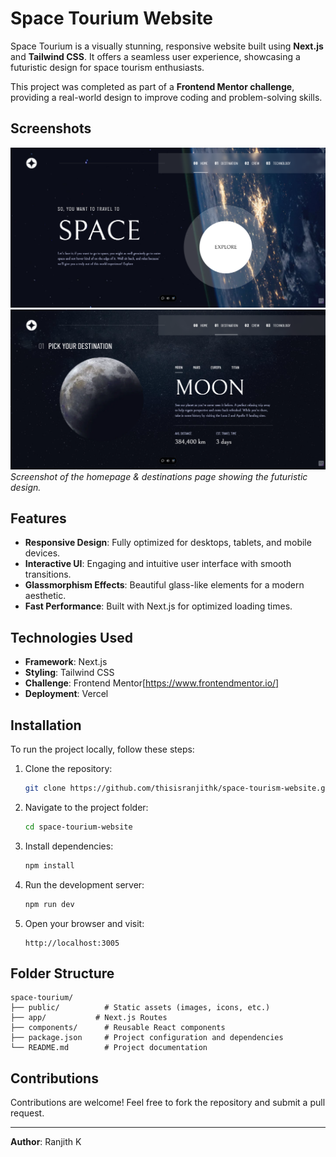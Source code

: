 # Space Tourium Website

Space Tourium is a visually stunning, responsive website built using **Next.js** and **Tailwind CSS**. It offers a seamless user experience, showcasing a futuristic design for space tourism enthusiasts.

This project was completed as part of a **Frontend Mentor challenge**, providing a real-world design to improve coding and problem-solving skills.

## Screenshots

![Homepage Screenshot](public/screenshots/homepage.png)
![DestinationsPage Screenshot](public/screenshots/destinations.png)
_Screenshot of the homepage & destinations page showing the futuristic design._

## Features

- **Responsive Design**: Fully optimized for desktops, tablets, and mobile devices.
- **Interactive UI**: Engaging and intuitive user interface with smooth transitions.
- **Glassmorphism Effects**: Beautiful glass-like elements for a modern aesthetic.
- **Fast Performance**: Built with Next.js for optimized loading times.

## Technologies Used

- **Framework**: Next.js
- **Styling**: Tailwind CSS
- **Challenge**: Frontend Mentor[https://www.frontendmentor.io/]
- **Deployment**: Vercel

## Installation

To run the project locally, follow these steps:

1. Clone the repository:
   ```bash
   git clone https://github.com/thisisranjithk/space-tourism-website.git
   ```
2. Navigate to the project folder:
   ```bash
   cd space-tourium-website
   ```
3. Install dependencies:
   ```bash
   npm install
   ```
4. Run the development server:
   ```bash
   npm run dev
   ```
5. Open your browser and visit:
   ```
   http://localhost:3005
   ```

## Folder Structure

```
space-tourium/
├── public/          # Static assets (images, icons, etc.)
├── app/           # Next.js Routes
├── components/      # Reusable React components
├── package.json     # Project configuration and dependencies
└── README.md        # Project documentation
```

## Contributions

Contributions are welcome! Feel free to fork the repository and submit a pull request.

---

**Author**: Ranjith K
